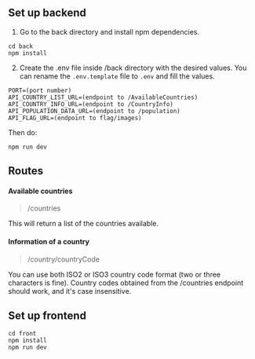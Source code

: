 ## Set up backend

1. Go to the back directory and install npm dependencies.

```
cd back
npm install
 ```

2. Create the .env file inside /back directory with the desired values. You can rename the `.env.template` file to `.env` and fill the values.

```
PORT=(port number)
API_COUNTRY_LIST_URL=(endpoint to /AvailableCountries)
API_COUNTRY_INFO_URL=(endpoint to /CountryInfo)
API_POPULATION_DATA_URL=(endpoint to /population)
API_FLAG_URL=(endpoint to flag/images)
```

Then do:

```
npm run dev
```

## Routes

#### Available countries

> /countries

This will return a list of the countries available.

#### Information of a country

> /country/countryCode

You can use both ISO2 or ISO3 country code format (two or three characters is fine). Country codes obtained from the /countries endpoint should work, and it's case insensitive.


## Set up frontend

```
cd front
npm install
npm run dev
```